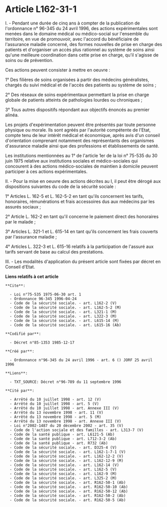 # Article L162-31-1

I. - Pendant une durée de cinq ans à compter de la publication de l'ordonnance n° 96-345 du 24 avril 1996, des actions
expérimentales sont menées dans le domaine médical ou médico-social sur l'ensemble du territoire, en vue de promouvoir, avec
l'accord du bénéficiaire de l'assurance maladie concerné, des formes nouvelles de prise en charge des patients et d'organiser
un accès plus rationnel au système de soins ainsi qu'une meilleure coordination dans cette prise en charge, qu'il s'agisse de
soins ou de prévention.

Ces actions peuvent consister à mettre en oeuvre :

1° Des filières de soins organisées à partir des médecins généralistes, chargés du suivi médical et de l'accès des patients
au système de soins ;

2° Des réseaux de soins expérimentaux permettant la prise en charge globale de patients atteints de pathologies lourdes ou
chroniques ;

3° Tous autres dispositifs répondant aux objectifs énoncés au premier alinéa.

Les projets d'expérimentation peuvent être présentés par toute personne physique ou morale. Ils sont agréés par l'autorité
compétente de l'Etat, compte tenu de leur intérêt médical et économique, après avis d'un conseil d'orientation comprenant
notamment des représentants des organismes d'assurance maladie ainsi que des professions et établissements de santé.

Les institutions mentionnées au 1° de l'article 1er de la loi n° 75-535 du 30 juin 1975 relative aux institutions sociales et
médico-sociales qui concourent à des actions médico-sociales de maintien à domicile peuvent participer à ces actions
expérimentales.

II. - Pour la mise en oeuvre des actions décrites au I, il peut être dérogé aux dispositions suivantes du code de la sécurité
sociale :

1° Articles L. 162-5 et L. 162-5-2 en tant qu'ils concernent les tarifs, honoraires, rémunérations et frais accessoires dus
aux médecins par les assurés sociaux ;

2° Article L. 162-2 en tant qu'il concerne le paiement direct des honoraires par le malade ;

3° Articles L. 321-1 et L. 615-14 en tant qu'ils concernent les frais couverts par l'assurance maladie ;

4° Articles L. 322-3 et L. 615-16 relatifs à la participation de l'assuré aux tarifs servant de base au calcul des
prestations.

III. - Les modalités d'application du présent article sont fixées par décret en Conseil d'Etat.

**Liens relatifs à cet article**

	**Cite**:

	  - Loi n°75-535 1975-06-30 art. 1
	  - Ordonnance 96-345 1996-04-24
	  - Code de la sécurité sociale. - art. L162-2 (V)
	  - Code de la sécurité sociale. - art. L162-5-2 (M)
	  - Code de la sécurité sociale. - art. L321-1 (M)
	  - Code de la sécurité sociale. - art. L322-3 (M)
	  - Code de la sécurité sociale. - art. L615-14 (M)
	  - Code de la sécurité sociale. - art. L615-16 (Ab)

	**Codifié par**:

	  - Décret n°85-1353 1985-12-17

	**Créé par**:

	  - Ordonnance n°96-345 du 24 avril 1996 - art. 6 () JORF 25 avril 1996

	**Liens**:

	  - TXT_SOURCE: Décret n°96-789 du 11 septembre 1996

	**Cité par**:

	  - Arrêté du 10 juillet 1998 - art. 12 (V)
	  - Arrêté du 10 juillet 1998 - art. 5 (V)
	  - Arrêté du 10 juillet 1998 - art. Annexe III (V)
	  - Arrêté du 13 novembre 1998 - art. 11 (V)
	  - Arrêté du 13 novembre 1998 - art. 5 (M)
	  - Arrêté du 13 novembre 1998 - art. Annexe III (V)
	  - Loi n°2002-1487 du 20 décembre 2002 - art. 35 (V)
	  - Code de l'action sociale et des familles - art. L313-7 (V)
	  - Code de la santé publique - art. L6121-5 (Ab)
	  - Code de la santé publique - art. L712-3-2 (Ab)
	  - Code de la santé publique - art. R732 (Ab)
	  - Code de la sécurité sociale. - art. D325-4 (V)
	  - Code de la sécurité sociale. - art. L162-1-7-1 (V)
	  - Code de la sécurité sociale. - art. L162-12-2 (V)
	  - Code de la sécurité sociale. - art. L162-12-9 (M)
	  - Code de la sécurité sociale. - art. L162-14 (V)
	  - Code de la sécurité sociale. - art. L162-5 (V)
	  - Code de la sécurité sociale. - art. L162-9 (M)
	  - Code de la sécurité sociale. - art. L325-2 (M)
	  - Code de la sécurité sociale. - art. R162-50-1 (Ab)
	  - Code de la sécurité sociale. - art. R162-50-10 (Ab)
	  - Code de la sécurité sociale. - art. R162-50-12 (Ab)
	  - Code de la sécurité sociale. - art. R162-50-2 (Ab)
	  - Code de la sécurité sociale. - art. R162-50-5 (Ab)
